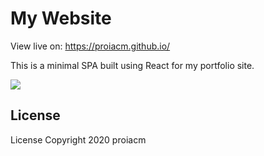 # My Website
<!--- These are examples. See https://shields.io for others or to customize this set of shields. You might want to include dependencies, project status and licence info here --->

View live on: https://proiacm.github.io/

This is a minimal SPA built using React for my portfolio site.

![](https://media.giphy.com/media/MfLzyphUcLkkdBBq3a/giphy.gif)


<!-- ## Contributors

Thanks to the following people who have contributed to this project:

* [@scottydocs](https://github.com/scottydocs) 📖
* [@cainwatson](https://github.com/cainwatson) 🐛
* [@calchuchesta](https://github.com/calchuchesta) 🐛 -->

<!-- ## Contact

If you want to contact me you can reach me at <your_email@address.com>. -->

## License
<!--- If you're not sure which open license to use see https://choosealicense.com/--->

License Copyright 2020 proiacm
